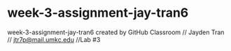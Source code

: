 # week-3-assignment-jay-tran6
week-3-assignment-jay-tran6 created by GitHub Classroom
// Jayden Tran 
// jtr7p@mail.umkc.edu
//Lab #3
